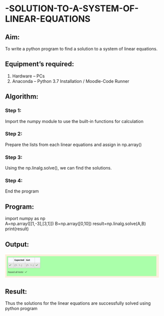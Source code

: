 # -SOLUTION-TO-A-SYSTEM-OF-LINEAR-EQUATIONS
## Aim:
To write a python program to find a solution to a system of linear equations.
## Equipment’s required:
1. 	Hardware – PCs
2. 	Anaconda – Python 3.7 Installation / Moodle-Code Runner
## Algorithm:
### Step 1: 
Import the numpy module to use the built-in functions for calculation
### Step 2: 
Prepare the lists from each linear equations and assign in np.array()
### Step 3: 
Using the np.linalg.solve(), we can find the solutions.
### Step 4: 
End the program
## Program:
import numpy as np\
A=np.array([[1,-3],[3,1]])
B=np.array([0,10])
result=np.linalg.solve(A,B)
print(result)


## Output:

![alt text](<Screenshot (170).png>)

## Result: 
Thus the solutions for the linear equations are successfully solved using python program

